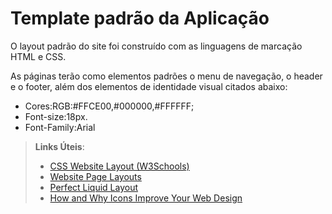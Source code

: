 # Template padrão da Aplicação

O layout padrão do site foi construído com as linguagens de marcação HTML e CSS.

As páginas terão como elementos padrões o menu de navegação, o header e o footer, além dos elementos de identidade visual citados abaixo:
<ul>
  <li>Cores:RGB:#FFCE00,#000000,#FFFFFF; </li>
  <li>Font-size:18px.</li>  <li>Font-Family:Arial</li>
</ul>

> **Links Úteis**:
>
> - [CSS Website Layout (W3Schools)](https://www.w3schools.com/css/css_website_layout.asp)
> - [Website Page Layouts](http://www.cellbiol.com/bioinformatics_web_development/chapter-3-your-first-web-page-learning-html-and-css/website-page-layouts/)
> - [Perfect Liquid Layout](https://matthewjamestaylor.com/perfect-liquid-layouts)
> - [How and Why Icons Improve Your Web Design](https://usabilla.com/blog/how-and-why-icons-improve-you-web-design/)
